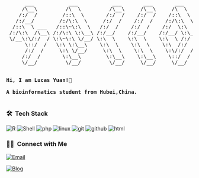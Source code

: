 <pre>
      ___           ___           ___       ___       ___     
     /\__\         /\  \         /\__\     /\__\     /\  \    
    /:/  /        /::\  \       /:/  /    /:/  /    /::\  \   
   /:/__/        /:/\:\  \     /:/  /    /:/  /    /:/\:\  \  
  /::\  \ ___   /::\~\:\  \   /:/  /    /:/  /    /:/  \:\  \ 
 /:/\:\  /\__\ /:/\:\ \:\__\ /:/__/    /:/__/    /:/__/ \:\__\
 \/__\:\/:/  / \:\~\:\ \/__/ \:\  \    \:\  \    \:\  \ /:/  /
      \::/  /   \:\ \:\__\    \:\  \    \:\  \    \:\  /:/  / 
      /:/  /     \:\ \/__/     \:\  \    \:\  \    \:\/:/  /  
     /:/  /       \:\__\        \:\__\    \:\__\    \::/  /   
     \/__/         \/__/         \/__/     \/__/     \/__/    
     

<strong>Hi, I am Lucas Yuan!👋 </strong>

<strong>A bioinformatics student from Hubei,China. </strong>

</pre> 


### 🛠 &nbsp;Tech Stack
<p>
<img alt="R" src="https://img.shields.io/badge/R-47A141?style=flat-square&logo=R&logoColor=white" >
<img alt="Shell" src="https://img.shields.io/badge/Shell-777BB4?style=flat-square&logo=Shell&logoColor=white" >
<img alt="php" src="https://img.shields.io/badge/PHP-777BB4?style=flat-square&logo=PHP&logoColor=white" >
<!-- <img alt="python" src="https://img.shields.io/badge/Python-3776AB?style=flat-square&logo=python&logoColor=white" > -->
<!-- <img alt="perl" src="https://img.shields.io/badge/Perl-3776AB?style=flat-square&logo=perl&logoColor=white" > -->
<img alt="linux" src="https://img.shields.io/badge/Linux-FCC624?style=flat-square&logo=linux&logoColor=black" >
<img alt="git" src="https://img.shields.io/badge/Git-F05032?style=flat-square&logo=git&logoColor=white" >
<img alt="github" src="https://img.shields.io/badge/GitHub-100000?style=flat-square&logo=github&logoColor=white" >
<img alt="html" src="https://img.shields.io/badge/HTML-239120?style=flat-square&logo=html5&logoColor=white" >
</p> 


### 🤝🏻 &nbsp;Connect with Me
<a href="mailto:2339325066@qq.com"><img alt="Email" src="https://img.shields.io/badge/Email-2339325066@qq.com-blue?style=flat-square&logo=gmail"></a>

<a href="https://yuanzhen-lucas.github.io/"><img alt="Blog" src="https://img.shields.io/badge/Blog-Yuanzhen-green?style=flat-square&l"></a>


